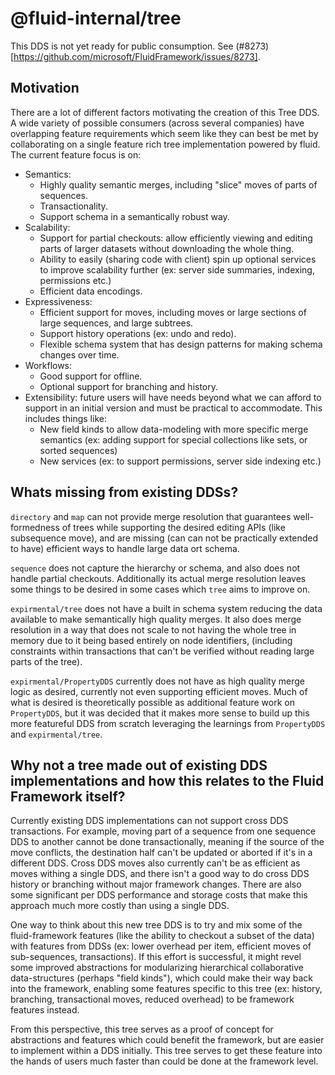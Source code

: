 # @fluid-internal/tree

This DDS is not yet ready for public consumption. See (#8273)[https://github.com/microsoft/FluidFramework/issues/8273].

## Motivation

There are a lot of different factors motivating the creation of this Tree DDS.
A wide variety of possible consumers (across several companies) have overlapping feature requirements
which seem like they can best be met by collaborating on a single feature rich tree implementation powered by fluid.
The current feature focus is on:

- Semantics:
    -   Highly quality semantic merges, including "slice" moves of parts of sequences.
    -   Transactionality.
    -   Support schema in a semantically robust way.
- Scalability:
    -   Support for partial checkouts: allow efficiently viewing and editing parts of larger datasets without downloading the whole thing.
    -   Ability to easily (sharing code with client) spin up optional services to improve scalability further (ex: server side summaries, indexing, permissions etc.)
    -   Efficient data encodings.
- Expressiveness:
    -   Efficient support for moves, including moves or large sections of large sequences, and large subtrees.
    -   Support history operations (ex: undo and redo).
    -   Flexible schema system that has design patterns for making schema changes over time.
- Workflows:
    - Good support for offline.
    - Optional support for branching and history.
- Extensibility: future users will have needs beyond what we can afford to support in an initial version and must be practical to accommodate. This includes things like:
    - New field kinds to allow data-modeling with more specific merge semantics (ex: adding support for special collections like sets, or sorted sequences)
    - New services (ex: to support permissions, server side indexing etc.)

## Whats missing from existing DDSs?

`directory` and `map` can not provide merge resolution that guarantees well-formedness of trees while supporting the desired editing APIs (like subsequence move),
and are missing (can can not be practically extended to have) efficient ways to handle large data ort schema.

`sequence` does not capture the hierarchy or schema, and also does not handle partial checkouts.
Additionally its actual merge resolution leaves some things to be desired in some cases which `tree` aims to improve on.

`expirmental/tree` does not have a built in schema system reducing the data available to make semantically high quality merges.
It also does merge resolution in a way that does not scale to not having the whole tree in memory due to it being based entirely on node identifiers,
(including constraints within transactions that can't be verified without reading large parts of the tree).

`expirmental/PropertyDDS` currently does not have as high quality merge logic as desired, currently not even supporting efficient moves.
Much of what is desired is theoretically possible as additional feature work on `PropertyDDS`,
but it was decided that it makes more sense to build up this more featureful DDS from scratch leveraging the learnings from `PropertyDDS` and `expirmental/tree`.

## Why not a tree made out of existing DDS implementations and how this relates to the Fluid Framework itself?

Currently existing DDS implementations can not support cross DDS transactions.
For example, moving part of a sequence from one sequence DDS to another cannot be done transactionally, meaning if the source of the move conflicts, the destination half can't be updated or aborted if it's in a different DDS.
Cross DDS moves also currently can't be as efficient as moves withing a single DDS, and there isn't a good way to do cross DDS history or branching without major framework changes.
There are also some significant per DDS performance and storage costs that make this approach much more costly than using a single DDS.

One way to think about this new tree DDS is to try and mix some of the fluid-framework features (like the ability to checkout a subset of the data) with features from DDSs (ex: lower overhead per item, efficient moves of sub-sequences, transactions).
If this effort is successful, it might revel some improved abstractions for modularizing hierarchical collaborative data-structures (perhaps "field kinds"),
which could make their way back into the framework, enabling some features specific to this tree (ex: history, branching, transactional moves, reduced overhead) to be framework features instead.

From this perspective, this tree serves as a proof of concept for abstractions and features which could benefit the framework, but are easier to implement within a DDS initially.
This tree serves to get these feature into the hands of users much faster than could be done at the framework level.
